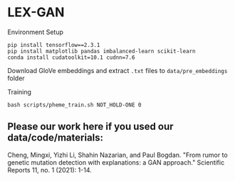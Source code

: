 # LEX-GAN

Environment Setup

```shell
pip install tensorflow==2.3.1
pip install matplotlib pandas imbalanced-learn scikit-learn
conda install cudatoolkit=10.1 cudnn=7.6
```

Download GloVe embeddings and extract `.txt` files to `data/pre_embeddings` folder

Training
```shell
bash scripts/pheme_train.sh NOT_HOLD-ONE 0
```

## Please our work here if you used our data/code/materials:  
Cheng, Mingxi, Yizhi Li, Shahin Nazarian, and Paul Bogdan. "From rumor to genetic mutation detection with explanations: a GAN approach." Scientific Reports 11, no. 1 (2021): 1-14.
